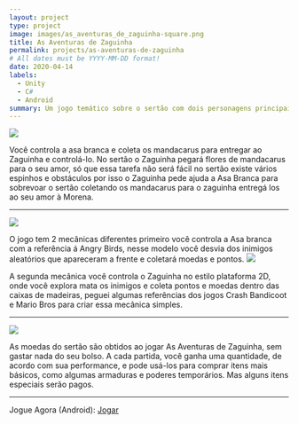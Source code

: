 ```yaml
---
layout: project
type: project
image: images/as_aventuras_de_zaguinha-square.png
title: As Aventuras de Zaguinha 
permalink: projects/as-aventuras-de-zaguinha
# All dates must be YYYY-MM-DD format!
date: 2020-04-14
labels:
  - Unity
  - C#
  - Android
summary: Um jogo temático sobre o sertão com dois personagens principais, a Asa branca e o Zaguinha em busca de aventuras pelo sertão.
---
```


<img class="ui image" src="{{ site.baseurl }}/images/as_aventuras_de_zaguinha-header.png">

Você controla a asa branca e coleta os mandacarus para entregar ao Zaguinha
e controlá-lo. No sertão o Zaguinha pegará flores de mandacarus para o seu amor, só que essa tarefa não será fácil no sertão existe vários espinhos e obstáculos por isso o Zaguinha pede ajuda a Asa Branca para sobrevoar o sertão coletando os mandacarus para o zaguinha entregá los ao seu amor à Morena.

<hr>
<img class="ui large center rounded image" src="{{ site.baseurl }}/images/screenshots/aaz-3.png">

O jogo tem 2 mecânicas diferentes primeiro você controla a Asa branca com a referência á Angry Birds, nesse modelo você desvia dos inimigos aleatórios que apareceram a frente e coletará moedas e pontos.
<img class="ui large center rounded image" src="{{ site.baseurl }}/images/screenshots/aaz-1.png">

A segunda mecânica você controla o Zaguinha no estilo plataforma 2D, onde você explora mata os inimigos e coleta pontos e moedas dentro das caixas de madeiras, peguei algumas referências dos jogos Crash Bandicoot e Mario Bros para criar essa mecânica simples.
<hr>
<img class="ui large center rounded image" src="{{ site.baseurl }}/images/screenshots/aaz-2.png">

As moedas do sertão são obtidos ao jogar As Aventuras de Zaguinha, sem gastar nada do seu bolso. A cada partida, você ganha uma quantidade, de acordo com sua performance, e pode usá-los para comprar itens mais básicos, como algumas armaduras e poderes temporários. Mas alguns itens especiais serão pagos.

<hr>
Jogue Agora (Android): <a href="https://play.google.com/store/apps/details?id=com.cakeRoll.asaventurasdezaguinha"><i class="large github icon"></i>Jogar</a>